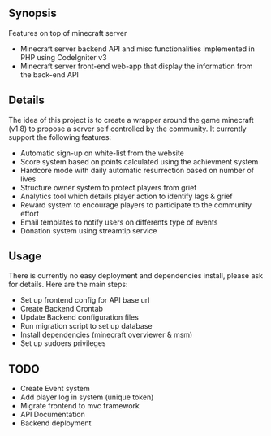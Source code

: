 ## Synopsis
Features on top of minecraft server
* Minecraft server backend API and misc functionalities implemented in PHP using CodeIgniter v3
* Minecraft server front-end web-app that display the information from the back-end API

## Details
The idea of this project is to create a wrapper around the game minecraft (v1.8) to propose a server self controlled by the community.
It currently support the following features:

* Automatic sign-up on white-list from the website
* Score system based on points calculated using the achievment system
* Hardcore mode with daily automatic resurrection based on number of lives
* Structure owner system to protect players from grief
* Analytics tool which details player action to identify lags & grief
* Reward system to encourage players to participate to the community effort
* Email templates to notify users on differents type of events
* Donation system using streamtip service

## Usage

There is currently no easy deployment and dependencies install, please ask for details. Here are the main steps:

* Set up frontend config for API base url
* Create Backend Crontab
* Update Backend configuration files
* Run migration script to set up database
* Install dependencies (minecraft overviewer & msm)
* Set up sudoers privileges

## TODO
* Create Event system
* Add player log in system (unique token)
* Migrate frontend to mvc framework
* API Documentation
* Backend deployment
